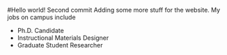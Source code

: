 #Hello world!
Second commit
Adding some more stuff for the website.
My jobs on campus include
- Ph.D. Candidate
- Instructional Materials Designer
- Graduate Student Researcher 
